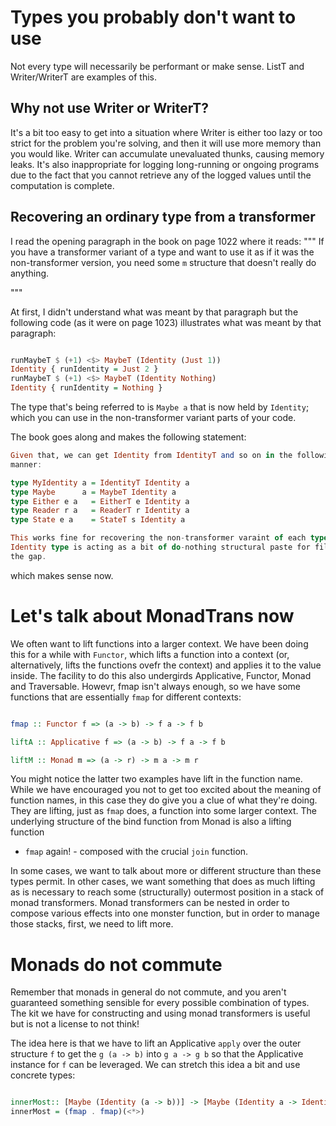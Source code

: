 # Types you probably don't want to use

Not every type will necessarily be performant or make sense. ListT and
Writer/WriterT are examples of this.

## Why not use Writer or WriterT?

It's a bit too easy to get into a situation where Writer is either too lazy or
too strict for the problem you're solving, and then it will use more memory
than you would like. Writer can accumulate unevaluated thunks, causing memory
leaks. It's also inappropriate for logging long-running or ongoing programs due
to the fact that you cannot retrieve any of the logged values until the
computation is complete.

## Recovering an ordinary type from a transformer

I read the opening paragraph in the book on page 1022 where it reads:
"""
If you have a transformer variant of a type and want to use it as if it was the
non-transformer version, you need some `m` structure that doesn't really do
anything. 

"""

At first, I didn't understand what was meant by that paragraph but the following code (as
it were on page 1023) illustrates what was meant by that paragraph:
```haskell

runMaybeT $ (+1) <$> MaybeT (Identity (Just 1))
Identity { runIdentity = Just 2 }
runMaybeT $ (+1) <$> MaybeT (Identity Nothing)
Identity { runIdentity = Nothing }

```

The type that's being referred to is `Maybe a` that is now held by `Identity`;
which you can use in the non-transformer variant parts of your code.

The book goes along and makes the following statement:
```haskell
Given that, we can get Identity from IdentityT and so on in the following
manner:

type MyIdentity a = IdentityT Identity a
type Maybe      a = MaybeT Identity a
type Either e a   = EitherT e Identity a
type Reader r a   = ReaderT r Identity a
type State e a    = StateT s Identity a

This works fine for recovering the non-transformer varaint of each type as the
Identity type is acting as a bit of do-nothing structural paste for filling in
the gap.

```
which makes sense now.

# Let's talk about MonadTrans now 

We often want to lift functions into a larger context. We have been doing this
for a while with `Functor`, which lifts a function into a context (or,
alternatively, lifts the functions ovefr the context) and applies it to the
value inside. The facility to do this also undergirds Applicative, Functor,
Monad and Traversable. Howevr, fmap isn't always enough, so we have some
functions that are essentially `fmap` for different contexts:

```haskell

fmap :: Functor f => (a -> b) -> f a -> f b

liftA :: Applicative f => (a -> b) -> f a -> f b

liftM :: Monad m => (a -> r) -> m a -> m r

```

You might notice the latter two examples have lift in the function name. While
we have encouraged you not to get too excited about the meaning of function
names, in this case they do give you a clue of what they're doing. They are
lifting, just as `fmap` does, a function into some larger context. The
underlying structure of the bind function from Monad is also a lifting function
- `fmap` again! - composed with the crucial `join` function. 

In some cases, we want to talk about more or different structure than these
types permit. In other cases, we want something that does as much lifting as is
necessary to reach some (structurally) outermost position in a stack of monad
transformers. Monad transformers can be nested in order to compose various
effects into one monster function, but in order to manage those stacks, first,
we need to lift more.

# Monads do not commute 

Remember that monads in general do not commute, and you aren't guaranteed
something sensible for every possible combination of types. The kit we have for
constructing and using monad transformers is useful but is not a license to not
think!


The idea here is that we have to lift an Applicative `apply` over the outer
structure `f` to get the `g (a -> b)` into `g a -> g b` so that the 
Applicative instance for `f` can be leveraged. We can stretch this idea a bit
and use concrete types:

```haskell

innerMost:: [Maybe (Identity (a -> b))] -> [Maybe (Identity a -> Identity b)]
innerMost = (fmap . fmap)(<*>)

```
